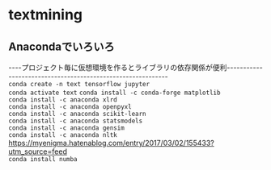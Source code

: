 # textmining
## Anacondaでいろいろ
----プロジェクト毎に仮想環境を作るとライブラリの依存関係が便利------------------------------------------------------------  
`conda create -n text tensorflow jupyter`  
`conda activate text`
`conda install -c conda-forge matplotlib`  
`conda install -c anaconda xlrd`  
`conda install -c anaconda openpyxl`  
`conda install -c anaconda scikit-learn`  
`conda install -c anaconda statsmodels`  
`conda install -c anaconda gensim`  
`conda install -c anaconda nltk`  
https://myenigma.hatenablog.com/entry/2017/03/02/155433?utm_source=feed  
`conda install numba`  
